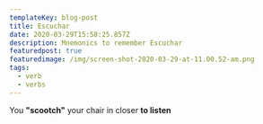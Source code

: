 ```yaml
---
templateKey: blog-post
title: Escuchar
date: 2020-03-29T15:58:25.857Z
description: Mnemonics to remember Escuchar
featuredpost: true
featuredimage: /img/screen-shot-2020-03-29-at-11.00.52-am.png
tags:
  - verb
  - verbs
---
```

You **"scootch"** your chair in closer **to listen**